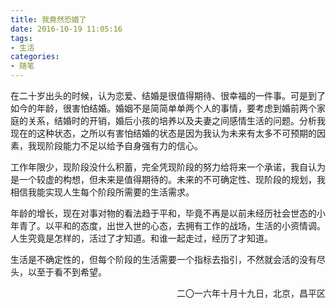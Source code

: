 ```yaml
---
title: 我竟然恐婚了
date: 2016-10-19 11:05:16
tags:
- 生活
categories:
- 随笔
---
```


在二十岁出头的时候，认为恋爱、结婚是很值得期待、很幸福的一件事。可是到了如今的年龄，很害怕结婚。婚姻不是简简单单两个人的事情，要考虑到婚前两个家庭的关系，结婚时的开销，婚后小孩的培养以及夫妻之间感情生活的问题。分析我现在的这种状态，之所以有害怕结婚的状态是因为我认为未来有太多不可预期的因素，我现阶段能力不足以给予自身强有力的信心。

<!-- more -->

工作年限少，现阶段没什么积蓄，完全凭现阶段的努力给将来一个承诺，我自认为是一个较虚的构想，但未来是值得期待的。未来的不可确定性、现阶段的规划，我相信我能实现人生每个阶段所需要的生活需求。

年龄的增长，现在对事对物的看法趋于平和，毕竟不再是以前未经历社会世态的小年青了。以平和的态度，出世入世的心态，去拥有工作的战场，生活的小资情调。人生究竟是怎样的，活过了才知道。和谁一起走过，经历了才知道。

生活是不确定性的，但每个阶段的生活需要一个指标去指引，不然就会活的没有尽头，以至于看不到希望。

<p align="right">二〇一六年十月十九日，北京，昌平区</p>


